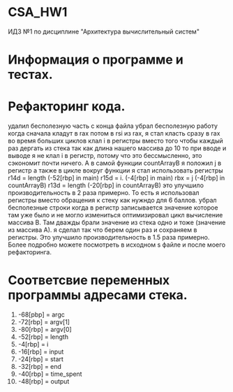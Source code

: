 # CSA_HW1
ИДЗ №1 по дисциплине "Архитектура вычислительный систем"
# Информация о программе и тестах.
# Рефакторинг кода.
удалил бесполезную часть с конца файла
убрал бесполезную работу когда сначала кладут в rax потом в rsi из rax, я стал класть сразу в rax
во время больших циклов клал i в регистры вместо того чтобы каждый раз дергать из стека так как длина нашего массива до 10 то при вводе и выводе я не клал i в регистр, потому что это бессмысленно, это сэкономит почти ничего. А в самой функции countArrayB я положил j в регистр а также в цикле вокруг функции я стал использовать регистры r14d = length (-52[rbp] in main) r15d = i. (-4[rbp] in main) rbx = j (-4[rbp] in countArrayB) r13d = length (-20[rbp] in countArrayB) это улучшило производительность в 2 раза примерно. То есть я использовал регистры вместо обращения к стеку как нужндо для 6 баллов.
убрал бесполезные строки когда в регистр записывается значение которое там уже было и не могло измениться
оптимизировал цикл вычисление массива B. Там дважды брали значение из стека одно и тоже (значение из массива А). я сделал так что берем один раз и сохраняем в регистры. Это улучшило производительность в 1.5 раза примерно. Более подробно можете посмотреть в исходном s файле и после моего рефакторинга.
# Соответсвие переменных программы адресами стека.
1. -68[pbp] = argc
2. -72[rbp] = argv[1]
3. -80[rbp] = argv[0]
4. -52[rbp] = length
5. -4[rbp] = i
6. -16[rbp] = input
6. -24[rbp] = start
7. -32[rbp] = end
8. -40[rbp] = time_spent
9. -48[rbp] = output
